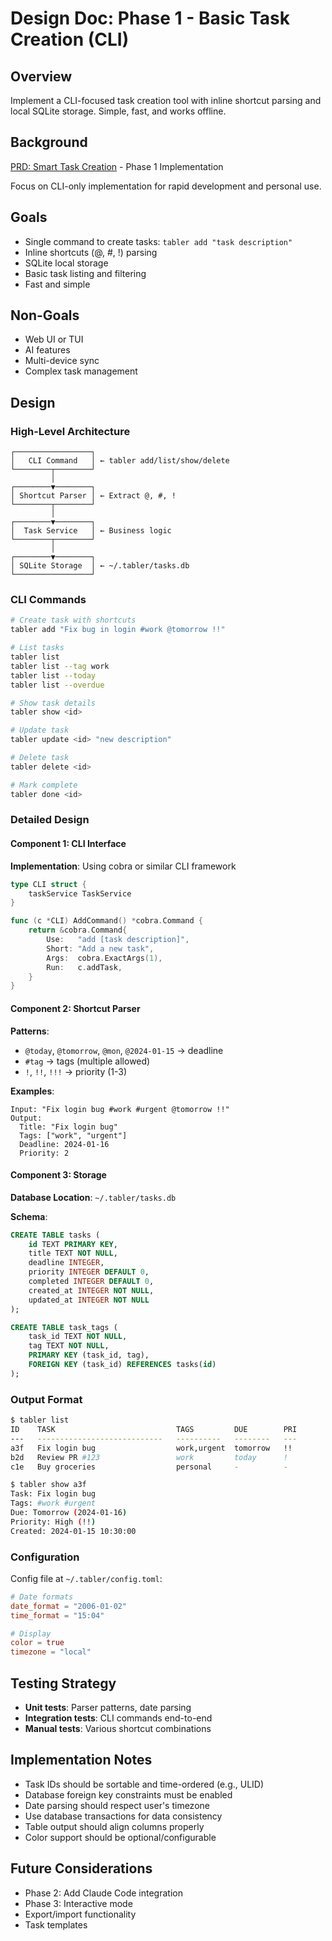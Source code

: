 # Design Doc: Phase 1 - Basic Task Creation (CLI)

## Overview

Implement a CLI-focused task creation tool with inline shortcut parsing and local SQLite storage. Simple, fast, and works offline.

## Background

[PRD: Smart Task Creation](../../prd/smart_task_creation.md) - Phase 1 Implementation

Focus on CLI-only implementation for rapid development and personal use.

## Goals

- Single command to create tasks: `tabler add "task description"`
- Inline shortcuts (@, #, !) parsing
- SQLite local storage
- Basic task listing and filtering
- Fast and simple

## Non-Goals

- Web UI or TUI
- AI features
- Multi-device sync
- Complex task management

## Design

### High-Level Architecture

```
┌─────────────────┐
│   CLI Command   │ ← tabler add/list/show/delete
└────────┬────────┘
         │
┌────────▼────────┐
│ Shortcut Parser │ ← Extract @, #, !
└────────┬────────┘
         │
┌────────▼────────┐
│  Task Service   │ ← Business logic
└────────┬────────┘
         │
┌────────▼────────┐
│ SQLite Storage  │ ← ~/.tabler/tasks.db
└─────────────────┘
```

### CLI Commands

```bash
# Create task with shortcuts
tabler add "Fix bug in login #work @tomorrow !!"

# List tasks
tabler list
tabler list --tag work
tabler list --today
tabler list --overdue

# Show task details
tabler show <id>

# Update task
tabler update <id> "new description"

# Delete task
tabler delete <id>

# Mark complete
tabler done <id>
```

### Detailed Design

#### Component 1: CLI Interface

**Implementation**: Using cobra or similar CLI framework

```go
type CLI struct {
    taskService TaskService
}

func (c *CLI) AddCommand() *cobra.Command {
    return &cobra.Command{
        Use:   "add [task description]",
        Short: "Add a new task",
        Args:  cobra.ExactArgs(1),
        Run:   c.addTask,
    }
}
```

#### Component 2: Shortcut Parser

**Patterns**:
- `@today`, `@tomorrow`, `@mon`, `@2024-01-15` → deadline
- `#tag` → tags (multiple allowed)
- `!`, `!!`, `!!!` → priority (1-3)

**Examples**:
```
Input: "Fix login bug #work #urgent @tomorrow !!"
Output: 
  Title: "Fix login bug"
  Tags: ["work", "urgent"]
  Deadline: 2024-01-16
  Priority: 2
```

#### Component 3: Storage

**Database Location**: `~/.tabler/tasks.db`

**Schema**:
```sql
CREATE TABLE tasks (
    id TEXT PRIMARY KEY,
    title TEXT NOT NULL,
    deadline INTEGER,
    priority INTEGER DEFAULT 0,
    completed INTEGER DEFAULT 0,
    created_at INTEGER NOT NULL,
    updated_at INTEGER NOT NULL
);

CREATE TABLE task_tags (
    task_id TEXT NOT NULL,
    tag TEXT NOT NULL,
    PRIMARY KEY (task_id, tag),
    FOREIGN KEY (task_id) REFERENCES tasks(id)
);
```

### Output Format

```bash
$ tabler list
ID    TASK                           TAGS         DUE        PRI
---   ----------------------------   ----------   --------   ---
a3f   Fix login bug                  work,urgent  tomorrow   !!
b2d   Review PR #123                 work         today      !
c1e   Buy groceries                  personal     -          -

$ tabler show a3f
Task: Fix login bug
Tags: #work #urgent
Due: Tomorrow (2024-01-16)
Priority: High (!!)
Created: 2024-01-15 10:30:00
```

### Configuration

Config file at `~/.tabler/config.toml`:
```toml
# Date formats
date_format = "2006-01-02"
time_format = "15:04"

# Display
color = true
timezone = "local"
```

## Testing Strategy

- **Unit tests**: Parser patterns, date parsing
- **Integration tests**: CLI commands end-to-end
- **Manual tests**: Various shortcut combinations

## Implementation Notes

- Task IDs should be sortable and time-ordered (e.g., ULID)
- Database foreign key constraints must be enabled
- Date parsing should respect user's timezone
- Use database transactions for data consistency
- Table output should align columns properly
- Color support should be optional/configurable

## Future Considerations

- Phase 2: Add Claude Code integration
- Phase 3: Interactive mode
- Export/import functionality
- Task templates